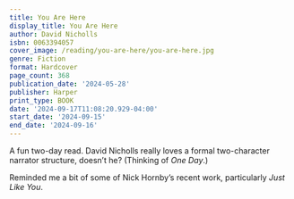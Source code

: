 ```yaml
---
title: You Are Here
display_title: You Are Here
author: David Nicholls
isbn: 0063394057
cover_image: /reading/you-are-here/you-are-here.jpg
genre: Fiction
format: Hardcover
page_count: 368
publication_date: '2024-05-28'
publisher: Harper
print_type: BOOK
date: '2024-09-17T11:08:20.929-04:00'
start_date: '2024-09-15'
end_date: '2024-09-16'
---
```


A fun two-day read. David Nicholls really loves a formal two-character narrator structure, doesn’t he? (Thinking of *One Day*.)

Reminded me a bit of some of Nick Hornby’s recent work, particularly *Just Like You*.
